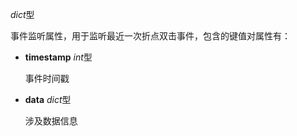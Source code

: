 *dict*型

  事件监听属性，用于监听最近一次折点双击事件，包含的键值对属性有：

  - **timestamp** *int*型

    事件时间戳

  - **data** *dict*型

    涉及数据信息
